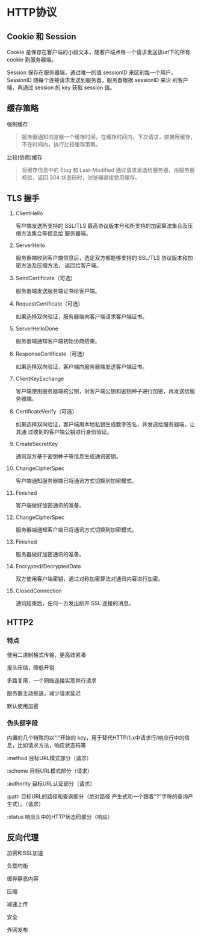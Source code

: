 # HTTP协议

## Cookie 和 Session

Cookie 是保存在客户端的小段文本，随客户端点每一个请求发送该url下的所有 cookie 到服务器端。

Session 保存在服务器端，通过唯一的值 sessionID 来区别每一个用户。SessionID 随每个连接请求发送到服务器，服务器根据 sessionID 来识 别客户端，再通过 session 的 key 获取 session 值。

## 缓存策略

强制缓存

> 服务器通知浏览器一个缓存时间，在缓存时间内，下次请求，直接用缓存，不在时间内，执行比较缓存策略。

比较(协商)缓存

> 将缓存信息中的 Etag 和 Last-Modified 通过请求发送给服务器，由服务器校验，返回 304 状态码时，浏览器直接使用缓存。

## TLS 握手

1. ClientHello

    客户端发送所支持的 SSL/TLS 最高协议版本号和所支持的加密算法集合及压缩方法集合等信息给 服务器端。

2. ServerHello

    服务器端收到客户端信息后，选定双方都能够支持的 SSL/TLS 协议版本和加密方法及压缩方法， 返回给客户端。

3. SendCertificate（可选）

    服务器端发送服务端证书给客户端。

4. RequestCertificate（可选）

    如果选择双向验证，服务器端向客户端请求客户端证书。

5. ServerHelloDone

    服务器端通知客户端初始协商结束。

6. ResponseCertificate（可选）

    如果选择双向验证，客户端向服务器端发送客户端证书。

7. ClientKeyExchange

    客户端使用服务器端的公钥，对客户端公钥和密钥种子进行加密，再发送给服务器端。

8. CertificateVerify（可选）

    如果选择双向验证，客户端用本地私钥生成数字签名，并发送给服务器端，让其通 过收到的客户端公钥进行身份验证。

9. CreateSecretKey

    通讯双方基于密钥种子等信息生成通讯密钥。

10. ChangeCipherSpec

    客户端通知服务器端已将通讯方式切换到加密模式。

11. Finished

    客户端做好加密通讯的准备。

12. ChangeCipherSpec

    服务器端通知客户端已将通讯方式切换到加密模式。

13. Finished

    服务器做好加密通讯的准备。

14. Encrypted/DecryptedData

    双方使用客户端密钥，通过对称加密算法对通讯内容进行加密。

15. ClosedConnection

    通讯结束后，任何一方发出断开 SSL 连接的消息。

## HTTP2

### 特点

使用二进制格式传输，更高效紧凑

报头压缩，降低开销

多路复用，一个网络连接实现并行请求

服务器主动推送，减少请求延迟

默认使用加密

### 伪头部字段

内置的几个特殊的以”:”开始的 key，用于替代HTTP/1.x中请求行/响应行中的信息，比如请求方法，响应状态码等

:method 目标URL模式部分（请求）

:scheme 目标URL模式部分（请求）

:authority 目标URL认证部分（请求）

:path 目标URL的路径和查询部分（绝对路径 产生式和一个跟着"?"字符的查询产生式）。（请求）

:status 响应头中的HTTP状态码部分（响应）

## 反向代理

加密和SSL加速

负载均衡

缓存静态内容

压缩

减速上传

安全

外网发布
